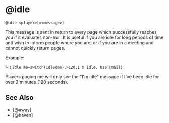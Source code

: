 # @idle
`@idle <player>[=<message>]`

This message is sent in return to every page which successfully reaches you if it evaluates non-null. It is useful if you are idle for long periods of time and wish to inform people where you are, or if you are in a meeting and cannot quickly return pages.

Example:
```
> @idle me=switch(idle(me),>120,I'm idle. Use @mail)
```

Players paging me will only see the "I'm idle" message if I've been idle for over 2 minutes (120 seconds).


## See Also
- [@away]
- [@haven]

